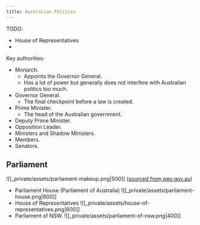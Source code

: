 ```yaml
---
title: Australian Politics
---
```


TODO:
- House of Representatives
- 

Key authorities:
- Monarch.
    - Appoints the Governor General.
    - Has a lot of power but generally does not interfere with Australian politics too much.
- Governor General.
    - The final checkpoint before a law is created.
- Prime Minister.
    - The head of the Australian government.
- Deputy Prime Minister.
- Opposition Leader.
- Ministers and Shadow Ministers.
- Members.
- Senators.


## Parliament
![[_private/assets/parliament-makeup.png|500]]
([sourced from peo.gov.au](https://www.google.com/url?sa=i&url=https%3A%2F%2Fpeo.gov.au%2Funderstand-our-parliament%2Fyour-questions-on-notice%2Fquestions%2Fwhat-is-parliament%2F&psig=AOvVaw05Dtc5XopP4d3fpBPdco98&ust=1668987792530000&source=images&cd=vfe&ved=0CBAQjhxqFwoTCNC3x6C2u_sCFQAAAAAdAAAAABAE))

- Parliament House (Parliament of Australia)
  ![[_private/assets/parliament-house.png\|600]] 
- House of Representatives
  ![[_private/assets/house-of-representatives.png\|600]] 
- Parliament of NSW.
  ![[_private/assets/parliament-of-nsw.png\|400]]    




